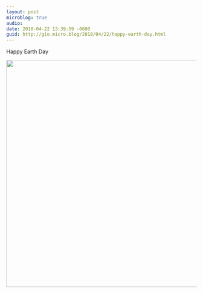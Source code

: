 ```yaml
---
layout: post
microblog: true
audio: 
date: 2018-04-22 13:39:59 -0600
guid: http://gio.micro.blog/2018/04/22/happy-earth-day.html
---
```

Happy Earth Day

<img src="http://microblog.stevegio.net/uploads/2018/fc3f55fd10.jpg" width="600" height="600" />
